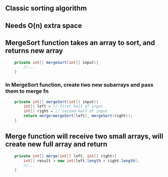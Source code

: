 
## Classic sorting algorithm


## Needs O(n) extra space

## MergeSort function takes an array to sort, and returns new array 

```java
	private int[] mergeSort(int[] input){
        //...
    }
```

### In MergeSort function, create two new subarrays and pass them to merge fn

```java
	private int[] mergeSort(int[] input){
        int[] left = // first half of input
        int[] right = // second half of input
        return merge(mergeSort(left), mergeSort(right));
    }
```

## Merge function will receive two small arrays, will create new full array and return

```java
	private int[] merge(int[] left, int[] right){
		int[] result = new int[left.length + right.length];
        //...
    }
```

